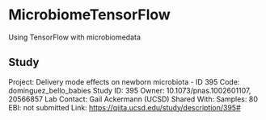 # MicrobiomeTensorFlow
Using TensorFlow with microbiomedata

## Study
Project:	Delivery mode effects on newborn microbiota - ID 395
Code: 		dominguez\_bello\_babies
Study ID: 	395
Owner: 		10.1073/pnas.1002601107, 20566857
Lab Contact: 	Gail Ackermann (UCSD)
Shared With:
Samples: 	80
EBI: 		not submitted
Link: 		https://qiita.ucsd.edu/study/description/395#
